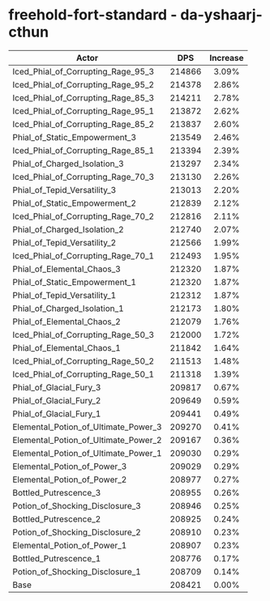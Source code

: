 # freehold-fort-standard - da-yshaarj-cthun
| Actor | DPS | Increase |
|---|:---:|:---:|
|Iced_Phial_of_Corrupting_Rage_95_3|214866|3.09%|
|Iced_Phial_of_Corrupting_Rage_95_2|214378|2.86%|
|Iced_Phial_of_Corrupting_Rage_85_3|214211|2.78%|
|Iced_Phial_of_Corrupting_Rage_95_1|213872|2.62%|
|Iced_Phial_of_Corrupting_Rage_85_2|213837|2.60%|
|Phial_of_Static_Empowerment_3|213549|2.46%|
|Iced_Phial_of_Corrupting_Rage_85_1|213394|2.39%|
|Phial_of_Charged_Isolation_3|213297|2.34%|
|Iced_Phial_of_Corrupting_Rage_70_3|213130|2.26%|
|Phial_of_Tepid_Versatility_3|213013|2.20%|
|Phial_of_Static_Empowerment_2|212839|2.12%|
|Iced_Phial_of_Corrupting_Rage_70_2|212816|2.11%|
|Phial_of_Charged_Isolation_2|212740|2.07%|
|Phial_of_Tepid_Versatility_2|212566|1.99%|
|Iced_Phial_of_Corrupting_Rage_70_1|212493|1.95%|
|Phial_of_Elemental_Chaos_3|212320|1.87%|
|Phial_of_Static_Empowerment_1|212320|1.87%|
|Phial_of_Tepid_Versatility_1|212312|1.87%|
|Phial_of_Charged_Isolation_1|212173|1.80%|
|Phial_of_Elemental_Chaos_2|212079|1.76%|
|Iced_Phial_of_Corrupting_Rage_50_3|212000|1.72%|
|Phial_of_Elemental_Chaos_1|211842|1.64%|
|Iced_Phial_of_Corrupting_Rage_50_2|211513|1.48%|
|Iced_Phial_of_Corrupting_Rage_50_1|211318|1.39%|
|Phial_of_Glacial_Fury_3|209817|0.67%|
|Phial_of_Glacial_Fury_2|209649|0.59%|
|Phial_of_Glacial_Fury_1|209441|0.49%|
|Elemental_Potion_of_Ultimate_Power_3|209270|0.41%|
|Elemental_Potion_of_Ultimate_Power_2|209167|0.36%|
|Elemental_Potion_of_Ultimate_Power_1|209030|0.29%|
|Elemental_Potion_of_Power_3|209029|0.29%|
|Elemental_Potion_of_Power_2|208977|0.27%|
|Bottled_Putrescence_3|208955|0.26%|
|Potion_of_Shocking_Disclosure_3|208946|0.25%|
|Bottled_Putrescence_2|208925|0.24%|
|Potion_of_Shocking_Disclosure_2|208910|0.23%|
|Elemental_Potion_of_Power_1|208907|0.23%|
|Bottled_Putrescence_1|208776|0.17%|
|Potion_of_Shocking_Disclosure_1|208709|0.14%|
|Base|208421|0.00%|
